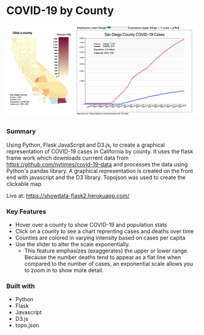 # COVID-19 by County
  ![screenshot](static/images/COVID-19_screenshot.png)

### Summary
Using Python, Flask JavaScript and D3.js, to create a graphical representation of COVID-19 cases in California by county. It uses the flask frame work which downloads currrent data from https://github.com/nytimes/covid-19-data and processes the data using Python's pandas library. A graphical representation is created on the front end with javascript and the D3 library. Topojson was used to create the clickable map.

Live at: https://showdata-flask2.herokuapp.com/

### Key Features
* Hover over a county to show COVID-19 and population stats
* Click on a county to see a chart reprenting cases and deaths over time
* Counties are colored in varying intensity based on cases per capita
* Use the slider to alter the scale exponentially. 
  - This feature emphasizes (exaggerates) the upper or lower range. Because the number deaths tend to appear as a flat line when compared to the number of cases, an exponential scale allows you to zoom in to show more detail. 

### Built with
* Python
* Flask
* Javascript
* D3.js
* topo.json


  



